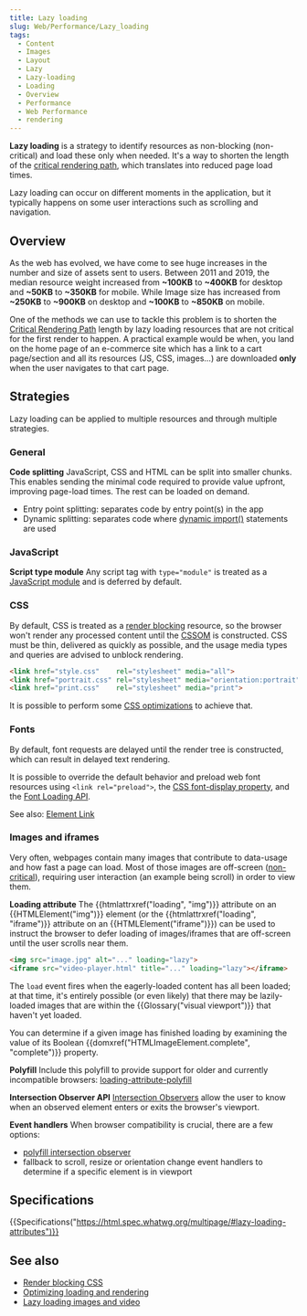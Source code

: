 ```yaml
---
title: Lazy loading
slug: Web/Performance/Lazy_loading
tags:
  - Content
  - Images
  - Layout
  - Lazy
  - Lazy-loading
  - Loading
  - Overview
  - Performance
  - Web Performance
  - rendering
---
```

**Lazy loading** is a strategy to identify resources as non-blocking (non-critical) and load these only when needed. It's a way to shorten the length of the [critical rendering path](/en-US/docs/Web/Performance/Critical_rendering_path), which translates into reduced page load times.

Lazy loading can occur on different moments in the application, but it typically happens on some user interactions such as scrolling and navigation.

## Overview

As the web has evolved, we have come to see huge increases in the number and size of assets sent to users.
Between 2011 and 2019, the median resource weight increased from **\~100KB** to **\~400KB** for desktop and **\~50KB** to **\~350KB** for mobile. While Image size has increased from **\~250KB** to **\~900KB** on desktop and **\~100KB** to **\~850KB** on mobile.

One of the methods we can use to tackle this problem is to shorten the [Critical Rendering Path](/en-US/docs/Web/Performance/Critical_rendering_path) length by lazy loading resources that are not critical for the first render to happen.
A practical example would be when, you land on the home page of an e-commerce site which has a link to a cart page/section and all its resources (JS, CSS, images...) are downloaded **only** when the user navigates to that cart page.

## Strategies

Lazy loading can be applied to multiple resources and through multiple strategies.

### General

**Code splitting**
JavaScript, CSS and HTML can be split into smaller chunks. This enables sending the minimal code required to provide value upfront, improving page-load times. The rest can be loaded on demand.

- Entry point splitting: separates code by entry point(s) in the app
- Dynamic splitting: separates code where [dynamic import()](/en-US/docs/Web/JavaScript/Reference/Statements/import) statements are used

### JavaScript

**Script type module**
Any script tag with `type="module"` is treated as a [JavaScript module](/en-US/docs/Web/JavaScript/Guide/Modules) and is deferred by default.

### CSS

By default, CSS is treated as a [render blocking](/en-US/docs/Web/Performance/Critical_rendering_path) resource, so the browser won't render any processed content until the [CSSOM](/en-US/docs/Web/API/CSS_Object_Model) is constructed. CSS must be thin, delivered as quickly as possible, and the usage media types and queries are advised to unblock rendering.

```html
<link href="style.css"    rel="stylesheet" media="all">
<link href="portrait.css" rel="stylesheet" media="orientation:portrait">
<link href="print.css"    rel="stylesheet" media="print">
```

It is possible to perform some [CSS optimizations](/en-US/docs/Learn/Performance/CSS)  to achieve that.

### Fonts

By default, font requests are delayed until the render tree is constructed, which can result in delayed text rendering.

It is possible to override the default behavior and preload web font resources using `<link rel="preload">`, the [CSS font-display property](/en-US/docs/Web/CSS/@font-face/font-display), and the [Font Loading API](/en-US/docs/Web/API/CSS_Font_Loading_API).

See also: [Element Link](/en-US/docs/Web/HTML/Element/link)

### Images and iframes

Very often, webpages contain many images that contribute to data-usage and how fast a page can load. Most of those images are off-screen ([non-critical](/en-US/docs/Web/Performance/Critical_rendering_path)), requiring user interaction (an example being scroll) in order to view them.

**Loading attribute**
The {{htmlattrxref("loading", "img")}} attribute on an {{HTMLElement("img")}} element (or the {{htmlattrxref("loading", "iframe")}} attribute on an {{HTMLElement("iframe")}}) can be used to instruct the browser to defer loading of images/iframes that are off-screen until the user scrolls near them.

```html
<img src="image.jpg" alt="..." loading="lazy">
<iframe src="video-player.html" title="..." loading="lazy"></iframe>
```

The `load` event fires when the eagerly-loaded content has all been loaded; at that time, it's entirely possible (or even likely) that there may be lazily-loaded images that are within the {{Glossary("visual viewport")}} that haven't yet loaded.

You can determine if a given image has finished loading by examining the value of its Boolean {{domxref("HTMLImageElement.complete", "complete")}} property.

**Polyfill**
Include this polyfill to provide support for older and currently incompatible browsers:
[loading-attribute-polyfill](https://github.com/mfranzke/loading-attribute-polyfill)

**Intersection Observer API**
[Intersection Observers](/en-US/docs/Web/API/IntersectionObserver) allow the user to know when an observed element enters or exits the browser's viewport.

**Event handlers**
When browser compatibility is crucial, there are a few options:

- [polyfill intersection observer](https://github.com/w3c/IntersectionObserver)
- fallback to scroll, resize or orientation change event handlers to determine if a specific element is in viewport

## Specifications

{{Specifications("https://html.spec.whatwg.org/multipage/#lazy-loading-attributes")}}

## See also

- [Render blocking CSS](https://developers.google.com/web/fundamentals/performance/critical-rendering-path/render-blocking-css)
- [Optimizing loading and rendering](https://developers.google.com/web/fundamentals/performance/optimizing-content-efficiency/webfont-optimization#optimizing_loading_and_rendering)
- [Lazy loading images and video](https://developers.google.com/web/fundamentals/performance/lazy-loading-guidance/images-and-video)
